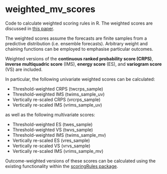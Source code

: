 # weighted_mv_scores

Code to calculate weighted scoring rules in R. The weighted scores are discussed in [this paper](https://arxiv.org/abs/2202.12732).

The weighted scores assume the forecasts are finite samples from a predictive distribution (i.e. ensemble forecasts). Arbitrary weight and chaining functions can be employed to emphasise particular outcomes.

Weighted versions of the **continuous ranked probability score (CRPS)**, **inverse multiquadric score** (IMS), **energy score** (ES), and **variogram score** (VS) are included.

In particular, the following univariate weighted scores can be calculated:
  - Threshold-weighted CRPS (twcrps_sample)
  - Threshold-weighted IMS (twims_sample_uv)
  - Vertically re-scaled CRPS (vrcrps_sample)
  - Vertically re-scaled IMS (vrims_sample_uv)
  
as well as the following multivariate scores:
  - Threshold-weighted ES (twes_sample)
  - Threshold-weighted VS (twvs_sample)
  - Threshold-weighted IMS (twims_sample_mv)
  - Vertically re-scaled ES (vres_sample)
  - Vertically re-scaled VS (vrvs_sample)
  - Vertically re-scaled IMS (vrims_sample_mv)

Outcome-weighted versions of these scores can be calculated using the existing functionality within the [scoringRules package](https://github.com/FK83/scoringRules). 

